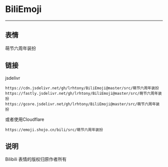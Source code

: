 # BiliEmoji
---
## 表情
萌节六周年装扮
## 链接
jsdelivr
```
https://cdn.jsdelivr.net/gh/lrhtony/BiliEmoji@master/src/萌节六周年装扮
https://fastly.jsdelivr.net/gh/lrhtony/BiliEmoji@master/src/萌节六周年装扮
https://gcore.jsdelivr.net/gh/lrhtony/BiliEmoji@master/src/萌节六周年装扮
```
或者使用Cloudflare
```
https://emoji.shojo.cn/bili/src/萌节六周年装扮
```
## 说明
Bilibili 表情的版权归原作者所有
